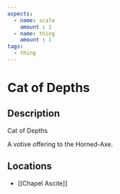 ```yaml
---
aspects: 
  - name: scale
    amount : 1
  - name: thing
    amount : 1
tags:
  - thing
---
```


# Cat of Depths

## Description
Cat of Depths

A votive offering to the Horned-Axe.
## Locations
- [[Chapel Ascite]]